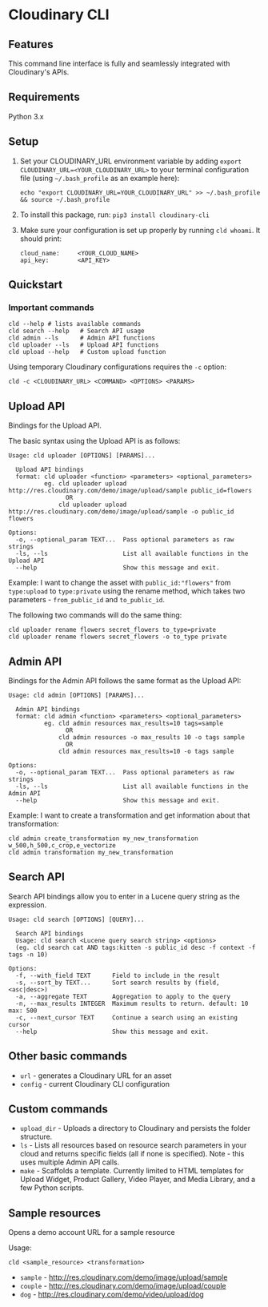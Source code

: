 # Cloudinary CLI

## Features
This command line interface is fully and seamlessly integrated with Cloudinary's APIs. 

## Requirements
Python 3.x

## Setup

1. Set your CLOUDINARY_URL environment variable by adding `export CLOUDINARY_URL=<YOUR_CLOUDINARY_URL>` to your terminal configuration file (using `~/.bash_profile` as an example here):
    
    ```
    echo "export CLOUDINARY_URL=YOUR_CLOUDINARY_URL" >> ~/.bash_profile && source ~/.bash_profile
    ```

2. To install this package, run: `pip3 install cloudinary-cli`
3. Make sure your configuration is set up properly by running `cld whoami`. It should print:

    ```
    cloud_name:     <YOUR_CLOUD_NAME>
    api_key:        <API_KEY>
    ```

## Quickstart

### Important commands

```
cld --help # lists available commands
cld search --help 	# Search API usage
cld admin --ls 		# Admin API functions
cld uploader --ls 	# Upload API functions
cld upload --help	# Custom upload function
```

Using temporary Cloudinary configurations requires the `-c` option:

```
cld -c <CLOUDINARY_URL> <COMMAND> <OPTIONS> <PARAMS>
```

## Upload API

Bindings for the Upload API.

The basic syntax using the Upload API is as follows:

```
Usage: cld uploader [OPTIONS] [PARAMS]...

  Upload API bindings
  format: cld uploader <function> <parameters> <optional_parameters>
          eg. cld uploader upload http://res.cloudinary.com/demo/image/upload/sample public_id=flowers
                OR
              cld uploader upload http://res.cloudinary.com/demo/image/upload/sample -o public_id flowers

Options:
  -o, --optional_param TEXT...  Pass optional parameters as raw strings
  -ls, --ls                     List all available functions in the Upload API
  --help                        Show this message and exit.
```

Example: I want to change the asset with `public_id:"flowers"` from `type:upload` to `type:private` using the rename method, which takes two parameters - `from_public_id` and `to_public_id`.

The following two commands will do the same thing:

```
cld uploader rename flowers secret_flowers to_type=private
cld uploader rename flowers secret_flowers -o to_type private
```

## Admin API

Bindings for the Admin API follows the same format as the Upload API:

```
Usage: cld admin [OPTIONS] [PARAMS]...

  Admin API bindings
  format: cld admin <function> <parameters> <optional_parameters>
          eg. cld admin resources max_results=10 tags=sample
				OR
              cld admin resources -o max_results 10 -o tags sample
				OR
			  cld admin resources max_results=10 -o tags sample

Options:
  -o, --optional_param TEXT...  Pass optional parameters as raw strings
  -ls, --ls                     List all available functions in the Admin API
  --help                        Show this message and exit.
```

Example: I want to create a transformation and get information about that transformation:

```
cld admin create_transformation my_new_transformation w_500,h_500,c_crop,e_vectorize
cld admin transformation my_new_transformation
```

## Search API

Search API bindings allow you to enter in a Lucene query string as the expression.

```
Usage: cld search [OPTIONS] [QUERY]...

  Search API bindings
  Usage: cld search <Lucene query search string> <options>
  (eg. cld search cat AND tags:kitten -s public_id desc -f context -f tags -n 10)

Options:
  -f, --with_field TEXT      Field to include in the result
  -s, --sort_by TEXT...      Sort search results by (field, <asc|desc>)
  -a, --aggregate TEXT       Aggregation to apply to the query
  -n, --max_results INTEGER  Maximum results to return. default: 10 max: 500
  -c, --next_cursor TEXT     Continue a search using an existing cursor
  --help                     Show this message and exit.
```

## Other basic commands
- `url` - generates a Cloudinary URL for an asset
- `config` - current Cloudinary CLI configuration

## Custom commands
- `upload_dir` - Uploads a directory to Cloudinary and persists the folder structure.
- `ls` - Lists all resources based on resource search parameters in your cloud and returns specific fields (all if none is specified). Note - this uses multiple Admin API calls.
- `make` - Scaffolds a template. Currently limited to HTML templates for Upload Widget, Product Gallery, Video Player, and Media Library, and a few Python scripts.

## Sample resources

Opens a demo account URL for a sample resource

Usage:

```
cld <sample_resource> <transformation>
```

- `sample` - http://res.cloudinary.com/demo/image/upload/sample
- `couple` - http://res.cloudinary.com/demo/image/upload/couple
- `dog` - http://res.cloudinary.com/demo/video/upload/dog